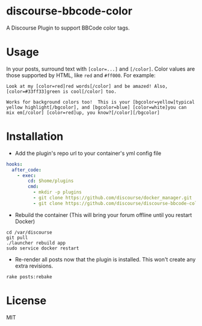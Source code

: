 discourse-bbcode-color
======================

A Discourse Plugin to support BBCode color tags.

Usage
=====

In your posts, surround text with `[color=...]` and `[/color]`. Color values are those supported by HTML, like `red` and `#ff000`. For example:

```
Look at my [color=red]red words[/color] and be amazed! Also, [color=#33ff33]green is cool[/color] too.

Works for background colors too!  This is your [bgcolor=yellow]typical yellow highlight[/bgcolor], and [bgcolor=blue] [color=white]you can mix em[/color] [color=red]up, you know?[/color][/bgcolor]
```

Installation
============

* Add the plugin's repo url to your container's yml config file

```yml
hooks:
  after_code:
    - exec:
        cd: $home/plugins
        cmd:
          - mkdir -p plugins
          - git clone https://github.com/discourse/docker_manager.git
          - git clone https://github.com/discourse/discourse-bbcode-color.git
```

* Rebuild the container (This will bring your forum offline until you restart Docker)

```shell
cd /var/discourse
git pull
./launcher rebuild app
sudo service docker restart
```

* Re-render all posts now that the plugin is installed. This won't create any extra revisions.

```shell
rake posts:rebake
```

License
=======

MIT

